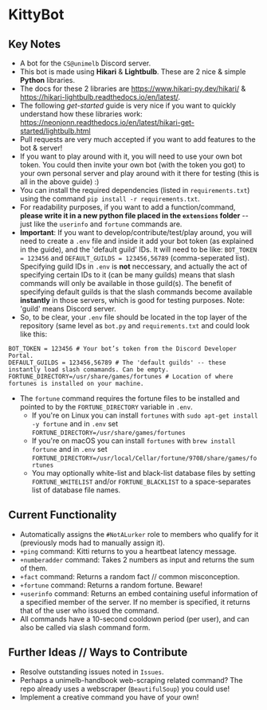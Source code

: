 # KittyBot
## Key Notes
- A bot for the `CS@unimelb` Discord server.
- This bot is made using **Hikari** & **Lightbulb**. These are 2 nice & simple **Python** libraries.
- The docs for these 2 libraries are https://www.hikari-py.dev/hikari/ & https://hikari-lightbulb.readthedocs.io/en/latest/.
- The following *get-started* guide is very nice if you want to quickly understand how these libraries work: https://neonjonn.readthedocs.io/en/latest/hikari-get-started/lightbulb.html
- Pull requests are very much accepted if you want to add features to the bot & server!
- If you want to play around with it, you will need to use your own bot token. You could then invite your own bot (with the token you got) to your own personal server and play around with it there for testing (this is all in the above guide) :)
- You can install the required dependencies (listed in `requirements.txt`) using the command `pip install -r requirements.txt`.
- For readability purposes, if you want to add a function/command, **please write it in a new python file placed in the `extensions` folder** -- just like the `userinfo` and `fortune` commands are.
- **Important**: If you want to develop/contribute/test/play around, you will need to create a `.env` file and inside it add your bot token (as explained in the guide), and the 'default guild' IDs. It will need to be like: `BOT_TOKEN = 123456` and `DEFAULT_GUILDS = 123456,56789` (comma-seperated list). Specifying guild IDs in `.env` is **not** neccessary, and actually the act of specifying certain IDs to it (can be many guilds) means that slash commands will only be available in those guild(s). The benefit of specifying default guilds is that the slash commands become available **instantly** in those servers, which is good for testing purposes. Note: 'guild' means Discord server. 
 - So, to be clear, your `.env` file should be located in the top layer of the repository (same level as `bot.py` and `requirements.txt` and could look like this:
```
BOT_TOKEN = 123456 # Your bot’s token from the Discord Developer Portal.
DEFAULT_GUILDS = 123456,56789 # The 'default guilds' -- these instantly load slash comamands. Can be empty.
FORTUNE_DIRECTORY=/usr/share/games/fortunes # Location of where fortunes is installed on your machine.
```
- The `fortune` command requires the fortune files to be installed and pointed to by the `FORTUNE_DIRECTORY` variable in `.env`. 
  - If you're on Linux you can install `fortunes` with `sudo apt-get install -y fortune` and in `.env` set `FORTUNE_DIRECTORY=/usr/share/games/fortunes`
  - If you're on macOS you can install `fortunes` with `brew install fortune` and in `.env` set `FORTUNE_DIRECTORY=/usr/local/Cellar/fortune/9708/share/games/fortunes`
  - You may optionally white-list and black-list database files by setting `FORTUNE_WHITELIST` and/or `FORTUNE_BLACKLIST` to a space-separates list of database file names.

## Current Functionality
- Automatically assigns the `#NotALurker` role to members who qualify for it (previously mods had to manually assign it).
- `+ping` command: Kitti returns to you a heartbeat latency message.
- `+numberadder` command: Takes 2 numbers as input and returns the sum of them.
- `+fact` command: Returns a random fact // common misconception.
- `+fortune` command: Returns a random fortune. Beware!
- `+userinfo` command: Returns an embed containing useful information of a specified member of the server. If no member is specified, it returns that of the user who issued the command.
- All commands have a 10-second cooldown period (per user), and can also be called via slash command form.

## Further Ideas // Ways to Contribute
- Resolve outstanding issues noted in `Issues`.
- Perhaps a unimelb-handbook web-scraping related command? The repo already uses a webscraper (`BeautifulSoup`) you could use!
- Implement a creative command you have of your own!
